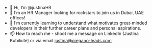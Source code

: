 - 👋 Hi, I’m @justinaHR
- 👀 I’m an HR Manager looking for rockstars to join us in Dubai, UAE offices!
- 🌱 I’m currently learning to understand what motivates great-minded developers in their further career plans and personal aspirations.
- 📫 How to reach me - shoot me a message on LinkedIn (Justina Kubiliute) or via email justina@oregano-leads.com
